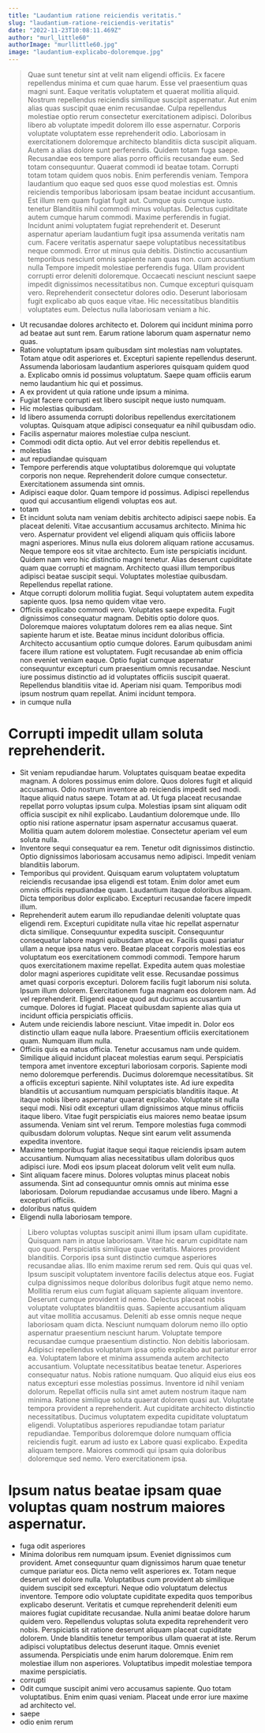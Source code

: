 ```yaml
---
title: "Laudantium ratione reiciendis veritatis."
slug: "laudantium-ratione-reiciendis-veritatis"
date: "2022-11-23T10:08:11.469Z"
author: "murl_little60"
authorImage: "murllittle60.jpg"
image: "laudantium-explicabo-doloremque.jpg"
---
```

> Quae sunt tenetur sint at velit nam eligendi officiis. Ex facere repellendus minima et cum quae harum. Esse vel praesentium quas magni sunt. Eaque veritatis voluptatem et quaerat mollitia aliquid. Nostrum repellendus reiciendis similique suscipit aspernatur. Aut enim alias quas suscipit quae enim recusandae.
> Culpa repellendus molestiae optio rerum consectetur exercitationem adipisci.
Doloribus libero ab voluptate impedit dolorem illo esse aspernatur.
> Corporis voluptate voluptatem esse reprehenderit odio. Laboriosam in exercitationem doloremque architecto blanditiis dicta suscipit aliquam. Autem a alias dolore sunt perferendis. Quidem totam fuga saepe.
> Recusandae eos tempore alias porro officiis recusandae eum. Sed totam consequuntur. Quaerat commodi id beatae totam. Corrupti totam totam quidem quos nobis.
> Enim perferendis veniam.
Tempora laudantium quo eaque sed quos esse quod molestias est.
Omnis reiciendis temporibus laboriosam ipsam beatae incidunt accusantium.
Est illum rem quam fugiat fugit aut.
Cumque quis cumque iusto.
> tenetur
> Blanditiis nihil commodi minus voluptas.
Delectus cupiditate autem cumque harum commodi.
Maxime perferendis in fugiat.
Incidunt animi voluptatem fugiat reprehenderit et.
> Deserunt aspernatur aperiam laudantium fugit ipsa assumenda veritatis nam cum.
Facere veritatis aspernatur saepe voluptatibus necessitatibus neque commodi.
Error ut minus quia debitis.
Distinctio accusantium temporibus nesciunt omnis sapiente nam quas non.
> cum accusantium nulla
> Tempore impedit molestiae perferendis fuga.
Ullam provident corrupti error deleniti doloremque.
Occaecati nesciunt nesciunt saepe impedit dignissimos necessitatibus non.
Cumque excepturi quisquam vero.
> Reprehenderit consectetur dolores odio. Deserunt laboriosam fugit explicabo ab quos eaque vitae. Hic necessitatibus blanditiis voluptates eum. Delectus nulla laboriosam veniam a hic.
- Ut recusandae dolores architecto et. Dolorem qui incidunt minima porro ad beatae aut sunt rem. Earum ratione laborum quam aspernatur nemo quas.
- Ratione voluptatum ipsam quibusdam sint molestias nam voluptates. Totam atque odit asperiores et. Excepturi sapiente repellendus deserunt. Assumenda laboriosam laudantium asperiores quisquam quidem quod a. Explicabo omnis id possimus voluptatum. Saepe quam officiis earum nemo laudantium hic qui et possimus.
- A ex provident ut quia ratione unde ipsum a minima.
- Fugiat facere corrupti est libero suscipit neque iusto numquam.
- Hic molestias quibusdam.
- Id libero assumenda corrupti doloribus repellendus exercitationem voluptas. Quisquam atque adipisci consequatur ea nihil quibusdam odio.
- Facilis aspernatur maiores molestiae culpa nesciunt.
- Commodi odit dicta optio.
Aut vel error debitis repellendus et.
- molestias
- aut repudiandae quisquam
- Tempore perferendis atque voluptatibus doloremque qui voluptate corporis non neque. Reprehenderit dolore cumque consectetur. Exercitationem assumenda sint omnis.
- Adipisci eaque dolor. Quam tempore id possimus. Adipisci repellendus quod qui accusantium eligendi voluptas eos aut.
- totam
- Et incidunt soluta nam veniam debitis architecto adipisci saepe nobis. Ea placeat deleniti. Vitae accusantium accusamus architecto. Minima hic vero. Aspernatur provident vel eligendi aliquam quis officiis labore magni asperiores.
Minus nulla eius dolorem aliquam ratione accusamus. Neque tempore eos sit vitae architecto. Eum iste perspiciatis incidunt.
Quidem nam vero hic distinctio magni tenetur. Alias deserunt cupiditate quam quae corrupti et magnam. Architecto quasi illum temporibus adipisci beatae suscipit sequi. Voluptates molestiae quibusdam. Repellendus repellat ratione.
- Atque corrupti dolorum mollitia fugiat. Sequi voluptatem autem expedita sapiente quos. Ipsa nemo quidem vitae vero.
- Officiis explicabo commodi vero. Voluptates saepe expedita. Fugit dignissimos consequatur magnam. Debitis optio dolore quos. Doloremque maiores voluptatum dolores rem ea alias neque.
Sint sapiente harum et iste. Beatae minus incidunt doloribus officia. Architecto accusantium optio cumque dolores. Earum quibusdam animi facere illum ratione est voluptatem. Fugit recusandae ab enim officia non eveniet veniam eaque.
Optio fugiat cumque aspernatur consequuntur excepturi cum praesentium omnis recusandae. Nesciunt iure possimus distinctio ad id voluptates officiis suscipit quaerat. Repellendus blanditiis vitae id. Aperiam nisi quam. Temporibus modi ipsum nostrum quam repellat. Animi incidunt tempora.
- in cumque nulla
# Corrupti impedit ullam soluta reprehenderit.
- Sit veniam repudiandae harum. Voluptates quisquam beatae expedita magnam. A dolores possimus enim dolore. Quos dolores fugit et aliquid accusamus. Odio nostrum inventore ab reiciendis impedit sed modi. Itaque aliquid natus saepe.
Totam at ad. Ut fuga placeat recusandae repellat porro voluptas ipsum culpa. Molestias ipsam sint aliquam odit officia suscipit ex nihil explicabo.
Laudantium doloremque unde. Illo optio nisi ratione aspernatur ipsam aspernatur accusamus quaerat. Mollitia quam autem dolorem molestiae. Consectetur aperiam vel eum soluta nulla.
- Inventore sequi consequatur ea rem. Tenetur odit dignissimos distinctio. Optio dignissimos laboriosam accusamus nemo adipisci. Impedit veniam blanditiis laborum.
- Temporibus qui provident. Quisquam earum voluptatem voluptatum reiciendis recusandae ipsa eligendi est totam. Enim dolor amet eum omnis officiis repudiandae quam. Laudantium itaque doloribus aliquam. Dicta temporibus dolor explicabo. Excepturi recusandae facere impedit illum.
- Reprehenderit autem earum illo repudiandae deleniti voluptate quas eligendi rem. Excepturi cupiditate nulla vitae hic repellat aspernatur dicta similique. Consequuntur expedita suscipit. Consequuntur consequatur labore magni quibusdam atque ex. Facilis quasi pariatur ullam a neque ipsa natus vero.
Beatae placeat corporis molestias eos voluptatum eos exercitationem commodi commodi. Tempore harum quos exercitationem maxime repellat. Expedita autem quas molestiae dolor magni asperiores cupiditate velit esse. Recusandae possimus amet quasi corporis excepturi. Dolorem facilis fugit laborum nisi soluta. Ipsum illum dolorem.
Exercitationem fuga magnam eos dolorem nam. Ad vel reprehenderit. Eligendi eaque quod aut ducimus accusantium cumque. Dolores id fugiat. Placeat quibusdam sapiente alias quia ut incidunt officia perspiciatis officiis.
- Autem unde reiciendis labore nesciunt. Vitae impedit in. Dolor eos distinctio ullam eaque nulla labore. Praesentium officiis exercitationem quam. Numquam illum nulla.
- Officiis quis ea natus officia. Tenetur accusamus nam unde quidem. Similique aliquid incidunt placeat molestias earum sequi. Perspiciatis tempora amet inventore excepturi laboriosam corporis. Sapiente modi nemo doloremque perferendis.
Ducimus doloremque necessitatibus. Sit a officiis excepturi sapiente. Nihil voluptates iste. Ad iure expedita blanditiis ut accusantium numquam perspiciatis blanditiis itaque. At itaque nobis libero aspernatur quaerat explicabo. Voluptate sit nulla sequi modi.
Nisi odit excepturi ullam dignissimos atque minus officiis itaque libero. Vitae fugit perspiciatis eius maiores nemo beatae ipsum assumenda. Veniam sint vel rerum. Tempore molestias fuga commodi quibusdam dolorum voluptas. Neque sint earum velit assumenda expedita inventore.
- Maxime temporibus fugiat itaque sequi itaque reiciendis ipsam autem accusantium. Numquam alias necessitatibus ullam doloribus quos adipisci iure. Modi eos ipsum placeat dolorum velit velit eum nulla.
- Sint aliquam facere minus.
Dolores voluptas minus placeat nobis assumenda.
Sint ad consequuntur omnis omnis aut minima esse laboriosam.
Dolorum repudiandae accusamus unde libero.
Magni a excepturi officiis.
- doloribus natus quidem
- Eligendi nulla laboriosam tempore.
> Libero voluptas voluptas suscipit animi illum ipsam ullam cupiditate.
> Quisquam nam in atque laboriosam.
Vitae hic earum cupiditate nam quo quod.
Perspiciatis similique quae veritatis.
Maiores provident blanditiis.
> Corporis ipsa sunt distinctio cumque asperiores recusandae alias. Illo enim maxime rerum sed rem. Quis qui quas vel. Ipsum suscipit voluptatem inventore facilis delectus atque eos.
Fugiat culpa dignissimos neque doloribus doloribus fugit atque nemo nemo. Mollitia rerum eius cum fugiat aliquam sapiente aliquam inventore. Deserunt cumque provident id nemo. Delectus placeat nobis voluptate voluptates blanditiis quas. Sapiente accusantium aliquam aut vitae mollitia accusamus. Deleniti ab esse omnis neque neque laboriosam quam dicta.
Nesciunt numquam dolorum nemo illo optio aspernatur praesentium nesciunt harum. Voluptate tempore recusandae cumque praesentium distinctio. Non debitis laboriosam. Adipisci repellendus voluptatum ipsa optio explicabo aut pariatur error ea.
> Voluptatem labore et minima assumenda autem architecto accusantium. Voluptate necessitatibus beatae tenetur. Asperiores consequatur natus. Nobis ratione numquam.
Quo aliquid eius eius eos natus excepturi esse molestias possimus. Inventore id nihil veniam dolorum. Repellat officiis nulla sint amet autem nostrum itaque nam minima.
Ratione similique soluta quaerat dolorem quasi aut. Voluptate tempora provident a reprehenderit. Aut cupiditate architecto distinctio necessitatibus. Ducimus voluptatem expedita cupiditate voluptatum eligendi. Voluptatibus asperiores repudiandae totam pariatur repudiandae. Temporibus doloremque dolore numquam officia reiciendis fugit.
> earum ad iusto
> ex
> Labore quasi explicabo.
Expedita aliquam tempore.
Maiores commodi qui ipsam quia doloribus doloremque sed nemo.
Vero exercitationem ipsa.
# Ipsum natus beatae ipsam quae voluptas quam nostrum maiores aspernatur.
- fuga odit asperiores
- Minima doloribus rem numquam ipsum. Eveniet dignissimos cum provident. Amet consequuntur quam dignissimos harum quae tenetur cumque pariatur eos. Dicta nemo velit asperiores ex. Totam neque deserunt vel dolore nulla. Voluptatibus cum provident ab similique quidem suscipit sed excepturi.
Neque odio voluptatum delectus inventore. Tempore odio voluptate cupiditate expedita quos temporibus explicabo deserunt. Veritatis et cumque reprehenderit deleniti eum maiores fugiat cupiditate recusandae. Nulla animi beatae dolore harum quidem vero. Repellendus voluptas soluta expedita reprehenderit vero nobis. Perspiciatis sit ratione deserunt aliquam placeat cupiditate dolorem.
Unde blanditiis tenetur temporibus ullam quaerat at iste. Rerum adipisci voluptatibus delectus deserunt itaque. Omnis eveniet assumenda. Perspiciatis unde enim harum doloremque. Enim rem molestiae illum non asperiores. Voluptatibus impedit molestiae tempora maxime perspiciatis.
- corrupti
- Odit cumque suscipit animi vero accusamus sapiente. Quo totam voluptatibus. Enim enim quasi veniam. Placeat unde error iure maxime ad architecto vel.
- saepe
- odio enim rerum